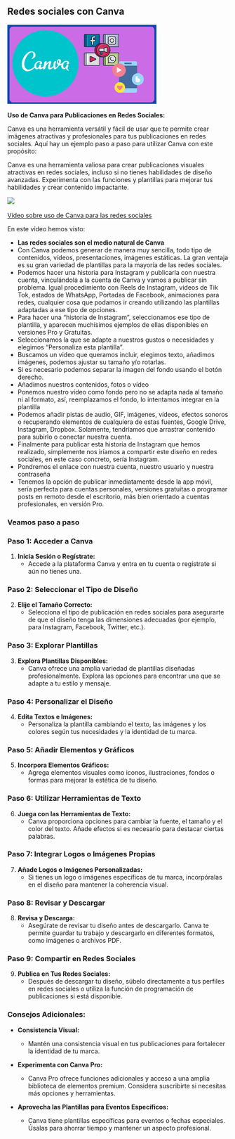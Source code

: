 ## Redes sociales con Canva

![](./images/icono-redes-sociales.png)

**Uso de Canva para Publicaciones en Redes Sociales:**

Canva es una herramienta versátil y fácil de usar que te permite crear imágenes atractivas y profesionales para tus publicaciones en redes sociales. Aquí hay un ejemplo paso a paso para utilizar Canva con este propósito:

Canva es una herramienta valiosa para crear publicaciones visuales atractivas en redes sociales, incluso si no tienes habilidades de diseño avanzadas. Experimenta con las funciones y plantillas para mejorar tus habilidades y crear contenido impactante.


[![](https://github.com/javacasm/Iniciacion-Herramientas-Digitales-Aula/blob/main/images/portada-2.1.Canva-android.png?raw=true)](https://drive.google.com/file/d/1koTS_aMCZPJt-xsYVIi1A5gX_GhYX1dB/view?usp=sharing)



[Vídeo sobre uso de Canva para las redes sociales](https://drive.google.com/file/d/1koTS_aMCZPJt-xsYVIi1A5gX_GhYX1dB/view?usp=sharing)

En este vídeo hemos visto:

* **Las redes sociales son el medio natural de Canva** 
* Con Canva podemos generar de manera muy sencilla, todo tipo de contenidos, vídeos, presentaciones, imágenes estáticas. La gran ventaja es su gran variedad de plantillas para la mayoría de las redes sociales. 
* Podemos hacer una historia para Instagram y publicarla con nuestra cuenta, vinculándola a la cuenta de Canva y vamos a publicar sin problema. Igual procedimiento con Reels de Instagram, videos de Tik Tok, estados de WhatsApp, Portadas de Facebook, animaciones para redes, cualquier cosa que podamos ir creando utilizando las plantillas adaptadas a ese tipo de opciones.
* Para hacer una “historia de Instagram”,  seleccionamos ese tipo de plantilla, y aparecen muchísimos ejemplos  de ellas disponibles en versiones Pro y Gratuitas.
* Seleccionamos la que se adapte a nuestros gustos o necesidades y elegimos “Personaliza esta plantilla”. 
* Buscamos un video que queramos incluir, elegimos texto, añadimos imágenes, podemos ajustar su tamaño y/o rotarlas. 
* Si es necesario podemos separar la imagen del fondo usando el botón derecho. 
* Añadimos nuestros contenidos, fotos o vídeo
* Ponemos nuestro vídeo como fondo pero no se adapta nada al tamaño ni al formato, así, reemplazamos el fondo, lo intentamos integrar en la plantilla
* Podemos añadir pistas de audio, GIF, imágenes, vídeos, efectos sonoros o recuperando elementos de cualquiera de estas fuentes, Google Drive, Instagram, Dropbox. Solamente, tendríamos que  arrastrar contenido para subirlo o conectar nuestra cuenta. 
* Finalmente para publicar esta historia de Instagram que hemos realizado, simplemente nos iríamos a compartir este diseño en redes sociales, en este caso concreto, sería Instagram. 
* Pondremos el enlace con nuestra cuenta, nuestro usuario y nuestra contraseña
* Tenemos la opción  de publicar inmediatamente desde la app móvil, sería perfecta para cuentas personales, versiones gratuitas o programar posts en remoto desde el escritorio, más bien orientado a cuentas profesionales, en versión Pro.

### Veamos paso a paso

### Paso 1: Acceder a Canva
1. **Inicia Sesión o Regístrate:**
   - Accede a la plataforma Canva y entra en tu cuenta o regístrate si aún no tienes una.

### Paso 2: Seleccionar el Tipo de Diseño
2. **Elije el Tamaño Correcto:**
   - Selecciona el tipo de publicación en redes sociales para asegurarte de que el diseño tenga las dimensiones adecuadas (por ejemplo, para Instagram, Facebook, Twitter, etc.).

### Paso 3: Explorar Plantillas
3. **Explora Plantillas Disponibles:**
   - Canva ofrece una amplia variedad de plantillas diseñadas profesionalmente. Explora las opciones para encontrar una que se adapte a tu estilo y mensaje.

### Paso 4: Personalizar el Diseño
4. **Edita Textos e Imágenes:**
   - Personaliza la plantilla cambiando el texto, las imágenes y los colores según tus necesidades y la identidad de tu marca.

### Paso 5: Añadir Elementos y Gráficos
5. **Incorpora Elementos Gráficos:**
   - Agrega elementos visuales como iconos, ilustraciones, fondos o formas para mejorar la estética de tu diseño.

### Paso 6: Utilizar Herramientas de Texto
6. **Juega con las Herramientas de Texto:**
   - Canva proporciona opciones para cambiar la fuente, el tamaño y el color del texto. Añade efectos si es necesario para destacar ciertas palabras.

### Paso 7: Integrar Logos o Imágenes Propias
7. **Añade Logos o Imágenes Personalizadas:**
   - Si tienes un logo o imágenes específicas de tu marca, incorpóralas en el diseño para mantener la coherencia visual.

### Paso 8: Revisar y Descargar
8. **Revisa y Descarga:**
   - Asegúrate de revisar tu diseño antes de descargarlo. Canva te permite guardar tu trabajo y descargarlo en diferentes formatos, como imágenes o archivos PDF.

### Paso 9: Compartir en Redes Sociales
9. **Publica en Tus Redes Sociales:**
   - Después de descargar tu diseño, súbelo directamente a tus perfiles en redes sociales o utiliza la función de programación de publicaciones si está disponible.

### Consejos Adicionales:
- **Consistencia Visual:**
  - Mantén una consistencia visual en tus publicaciones para fortalecer la identidad de tu marca.

- **Experimenta con Canva Pro:**
  - Canva Pro ofrece funciones adicionales y acceso a una amplia biblioteca de elementos premium. Considera suscribirte si necesitas más opciones y herramientas.

- **Aprovecha las Plantillas para Eventos Específicos:**
  - Canva tiene plantillas específicas para eventos o fechas especiales. Úsalas para ahorrar tiempo y mantener un aspecto profesional.

